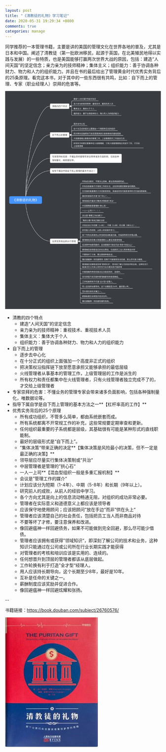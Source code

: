 ```yaml
---
layout: post
title: "《清教徒的礼物》学习笔记"
date: 2020-05-31 19:29:34 +0800
comments: true
categories: manage
---
```


同学推荐的一本管理书籍，主要是讲的美国的管理文化在世界各地的普及，尤其是日本和中国。阐述了清教徒（第一批欧洲移民，起源于英国，在北美殖民地得以实践与发展）的一些特质，也是美国能够打赢两次世界大战的原因，包括：建造“人间天国”的坚定信念；亲力亲为的技师精神；集体主义；组织能力：善于协调各种财力、物力和人力的组织能力。并且在书的最后给出了管理黄金时代优秀实务背后的25条原理。看完这本书，对于其中的一些东西很有共鸣，比如：自下而上的管理、专家（职业经理人）崇拜的危害等。

<!--more-->

![](/post_images/qjt-notes.png)

- 清教的四个特点
	- 建造“人间天国”的坚定信念
	- 亲力亲为的技师精神：重视技术、重视技术人员
	- 集体主义：集体大于个人
	- 组织能力：善于协调各种财力、物力和人力的组织能力
- 自下而上的管理
	- 逐步去中心化
	- 在十分正式的组织上面强加一个高度非正式的组织
	- 把决策权沿指挥链下放至愿意承担又能够承担的最低层级
	- 火线管理者从事基本的管理工作，上级管理层的工作是派生的
	- 所有权力和责任都集中在火线管理者，只有火线管理者独立完成不了的，才交给上级管理者
- 专家崇拜的危害：不懂业务的管理专家会带来诸多负面影响，包括各种强制量化，唯数据论等。
- 指导下属自学是自下而上管理的基本方法之一**【杠杆率高的工作】**
- 优秀实务背后的25个原理
	- 所有成功组织，不管多么简单，都由系统嵌套而成。
	- 所有系统都离不开常规工作的补充，这些常规要定期审查和更新。
	- 任何组织最重要的子系统都是层级，其基础很有可能是某种形式的直线职能制。
	- 最好的层级形式是“自下而上”。
	- ”集体决策“带来正确的决定**【集体决策是风险最小的决策，但不一定是最正确的决策】**
	- 领导层应尽量实行集体决策制或“共治“
	- 中层管理者是管理的”拱心石“
	- 一人一上司**【混血型组织一般是多重汇报机制】**
	- 会议是”管理工作的媒介“
	- 计划应该分为短期（1-4年）、中期（5-8年）和长期（9年以上）。
	- 研究前人的成败，从前人的经验中学习。
	- 各个方向尤其是向上的信息流动畅通无阻，对组织的成功非常必要。
	- 管理者在实际意义和道德意义上都应该是领导者
	- 应该保守地使用顾问；应该把顾问”放在手边“而非”供在头上“
	- 管理者应该清楚自己的社会责任，包括把员工当人而非商品对待
	- 不要等坏了才修，要注意保养和改进。
	- 像回避瘟神一样回避债务，如果不可能做到完全回避，那么尽可能少借债。
	- 管理者应该拥有或获得”领域知识“，即深刻了解公司的技术和业务，这种知识只能通过在公司或公司所在行业长期实践才能获得
	- 对管理者的考核和培训应该是实用的、连续的。
	- 任何想晋升到顶层的管理者都该从底层做起。
	- 工作轮换有利于打造”全才型“经理人。
	- 用人应该持长期导向，这个长期至少8年，最好是10年。
	- 互补是任命的关键之一。
	- 薪酬制度应该奖励并促进合作。
	- 像回避瘟神一样回避炫耀和张扬。

--
	
书籍链接：<https://book.douban.com/subject/26760576/>

<img src="/post_images/qjt.png" width="300"/>